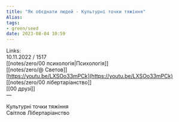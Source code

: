 ```yaml
---
title: "Як обєднати людей - Культурні точки тяжіння"
Alias: 
tags:
- green/seed
date: 2023-08-04 10:59
---
```

Links:  
10.11.2022 / 1517  
[[notes/zero/00 психологія|Психологія]]  
[[notes/zero/@ Светов]]  
[https://youtu.be/LXSOo33mPCk](https://youtu.be/LXSOo33mPCk)  
[[notes/zero/00 лібертаріанство]]  
[[00 друзі]]  
—

Культурні точки тяжіння  
Світлов Лібертаріанство